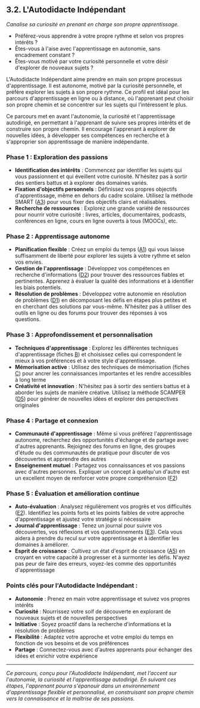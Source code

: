## 3.2. L'Autodidacte Indépendant 

_Canalise sa curiosité en prenant en charge son propre apprentissage._ 

* Préférez-vous apprendre à votre propre rythme et selon vos propres intérêts ? 
* Êtes-vous à l'aise avec l'apprentissage en autonomie, sans encadrement constant ? 
* Êtes-vous motivé par votre curiosité personnelle et votre désir d'explorer de nouveaux sujets ?

L'Autodidacte Indépendant aime prendre en main son propre processus d'apprentissage. Il est autonome, motivé par la curiosité personnelle, et préfère explorer les sujets à son propre rythme. Ce profil est idéal pour les parcours d'apprentissage en ligne ou à distance, où l'apprenant peut choisir son propre chemin et se concentrer sur les sujets qui l’intéressent le plus.
 
Ce parcours met en avant l'autonomie, la curiosité et l'apprentissage autodirigé, en permettant à l'apprenant de suivre ses propres intérêts et de construire son propre chemin. Il encourage l'apprenant à explorer de nouvelles idées, à développer ses compétences en recherche et à s'approprier son apprentissage de manière indépendante.

### Phase 1 : Exploration des passions

* **Identification des intérêts** : Commencez par identifier les sujets qui vous passionnent et qui éveillent votre curiosité. N'hésitez pas à sortir des sentiers battus et à explorer des domaines variés.
* **Fixation d'objectifs personnels** : Définissez vos propres objectifs d'apprentissage, même en dehors du cadre scolaire. Utilisez la méthode SMART ([A3](<4.1.3. Obj SMART.md>)) pour vous fixer des objectifs clairs et réalisables.
* **Recherche de ressources** : Explorez une grande variété de ressources pour nourrir votre curiosité : livres, articles, documentaires, podcasts, conférences en ligne, cours en ligne ouverts à tous (MOOCs), etc.

### Phase 2 : Apprentissage autonome

* **Planification flexible** : Créez un emploi du temps ([A1](<4.1.1. Planif emploi tps habits.md>)) qui vous laisse suffisamment de liberté pour explorer les sujets à votre rythme et selon vos envies.
* **Gestion de l'apprentissage** : Développez vos compétences en recherche d'informations ([D2](<4.4.2. Analyse critiq sources.md>)) pour trouver des ressources fiables et pertinentes. Apprenez à évaluer la qualité des informations et à identifier les biais potentiels.
* **Résolution de problèmes** : Développez votre autonomie en résolution de problèmes ([D1](<4.4.1. Decomp prob complexes.md>)) en décomposant les défis en étapes plus petites et en cherchant des solutions par vous-même. N'hésitez pas à utiliser des outils en ligne ou des forums pour trouver des réponses à vos questions.

### Phase 3 : Approfondissement et personnalisation

* **Techniques d'apprentissage** : Explorez les différentes techniques d'apprentissage (fiches [B](<4.2. B - Techniques etude effic.md>)) et choisissez celles qui correspondent le mieux à vos préférences et à votre style d'apprentissage.
* **Mémorisation active** : Utilisez des techniques de mémorisation (fiches [C](<4.3. C - Memorisation.md>)) pour ancrer les connaissances importantes et les rendre accessibles à long terme
* **Créativité et innovation** : N'hésitez pas à sortir des sentiers battus et à aborder les sujets de manière créative. Utilisez la méthode SCAMPER ([D5](<4.4.5. Meth SCAMPER creativ.md>)) pour générer de nouvelles idées et explorer des perspectives originales

### Phase 4 : Partage et connexion

* **Communauté d'apprentissage** : Même si vous préférez l'apprentissage autonome, recherchez des opportunités d'échange et de partage avec d'autres apprenants. Rejoignez des forums en ligne, des groupes d'étude ou des communautés de pratique pour discuter de vos découvertes et apprendre des autres
* **Enseignement mutuel** : Partagez vos connaissances et vos passions avec d'autres personnes. Expliquer un concept à quelqu'un d'autre est un excellent moyen de renforcer votre propre compréhension ([F2](<4.6.2. Enseignement mutuel.md>))

### Phase 5 : Évaluation et amélioration continue

* **Auto-évaluation** : Analysez régulièrement vos progrès et vos difficultés ([E2](<4.5.2. Auto evaluation.md>)). Identifiez les points forts et les points faibles de votre approche d'apprentissage et ajustez votre stratégie si nécessaire
* **Journal d'apprentissage** : Tenez un journal pour suivre vos découvertes, vos réflexions et vos questionnements ([E3](<4.5.3. Journal apprent.md>)). Cela vous aidera à prendre du recul sur votre apprentissage et à identifier les domaines à améliorer.
* **Esprit de croissance** : Cultivez un état d'esprit de croissance ([A5](<4.1.5. Etat esprit croiss.md>)) en croyant en votre capacité à progresser et à surmonter les défis. N'ayez pas peur de faire des erreurs, voyez-les comme des opportunités d'apprentissage

### Points clés pour l'Autodidacte Indépendant :

* **Autonomie** : Prenez en main votre apprentissage et suivez vos propres intérêts
* **Curiosité** : Nourrissez votre soif de découverte en explorant de nouveaux sujets et de nouvelles perspectives
* **Initiative** : Soyez proactif dans la recherche d'informations et la résolution de problèmes
* **Flexibilité** : Adaptez votre approche et votre emploi du temps en fonction de vos besoins et de vos préférences
* **Partage** : Connectez-vous avec d'autres apprenants pour échanger des idées et enrichir votre expérience

***

_Ce parcours, conçu pour l'Autodidacte Indépendant, met l'accent sur l'autonomie, la curiosité et l'apprentissage autodirigé. En suivant ces étapes, l'apprenant pourra s'épanouir dans un environnement d'apprentissage flexible et personnalisé, en construisant son propre chemin vers la connaissance et la maîtrise de ses passions._ 